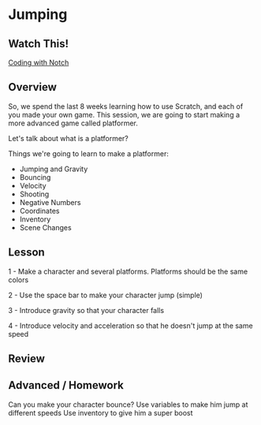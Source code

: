# Jumping

## Watch This!
[Coding with Notch](http://www.youtube.com/watch?v=BES9EKK4Aw4)

## Overview
So, we spend the last 8 weeks learning how to use Scratch, and each of you made your own game.  This session, we are going to start making a more advanced game called platformer.  

Let's talk about what is a platformer?

Things we're going to learn to make a platformer:

* Jumping and Gravity
* Bouncing
* Velocity
* Shooting
* Negative Numbers
* Coordinates
* Inventory
* Scene Changes


## Lesson
1 - Make a character and several platforms.  Platforms should be the same colors

2 - Use the space bar to make your character jump (simple)

3 - Introduce gravity so that your character falls

4 - Introduce velocity and acceleration so that he doesn't jump at the same speed


## Review

## Advanced / Homework
Can you make your character bounce?
Use variables to make him jump at different speeds
Use inventory to give him a super boost

